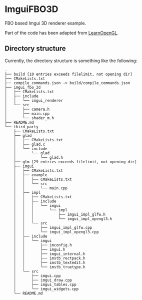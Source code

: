 # ImguiFBO3D

FBO based Imgui 3D renderer example.

Part of the code has been adapted from [LearnOpenGL](https://github.com/JoeyDeVries/LearnOpenGL).

## Directory structure

Currently, the directory structure is something like the following:

```
.
├── build [10 entries exceeds filelimit, not opening dir]
├── CMakeLists.txt
├── compile_commands.json -> build/compile_commands.json
├── imgui_fbo_3d
│   ├── CMakeLists.txt
│   ├── include
│   │   └── imgui_renderer
│   └── src
│       ├── camera.h
│       ├── main.cpp
│       └── shader_m.h
├── README.md
└── third_party
    ├── CMakeLists.txt
    ├── glad
    │   ├── CMakeLists.txt
    │   ├── glad.c
    │   └── include
    │       └── glad
    │           └── glad.h
    ├── glm [29 entries exceeds filelimit, not opening dir]
    ├── imgui
    │   ├── CMakeLists.txt
    │   ├── example
    │   │   ├── CMakeLists.txt
    │   │   └── src
    │   │       └── main.cpp
    │   ├── impl
    │   │   ├── CMakeLists.txt
    │   │   ├── include
    │   │   │   └── imgui
    │   │   │       └── impl
    │   │   │           ├── imgui_impl_glfw.h
    │   │   │           └── imgui_impl_opengl3.h
    │   │   └── src
    │   │       ├── imgui_impl_glfw.cpp
    │   │       └── imgui_impl_opengl3.cpp
    │   ├── include
    │   │   └── imgui
    │   │       ├── imconfig.h
    │   │       ├── imgui.h
    │   │       ├── imgui_internal.h
    │   │       ├── imstb_rectpack.h
    │   │       ├── imstb_textedit.h
    │   │       └── imstb_truetype.h
    │   └── src
    │       ├── imgui.cpp
    │       ├── imgui_draw.cpp
    │       ├── imgui_tables.cpp
    │       └── imgui_widgets.cpp
    └── README.md
```

